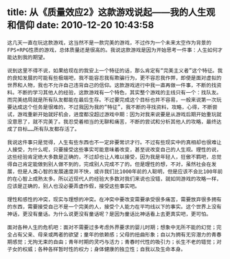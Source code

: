title: 从《质量效应2》这款游戏说起——我的人生观和信仰
date: 2010-12-20 10:43:58
---

    这几天一直在玩这款游戏，这当然不是一款完美的游戏，不过作为一个未来太空作为背景的FPS+RPG性质的游戏，总体质量还是很高的。我说这款游戏是因为开始思考一件事：人生如何才能达到我的期望。

    说到这里不得不说，如果给现在的我安上一个特征的话，那么肯定有“完美主义者”这个特征。我的良知发展的可能有些极端吧，我不能容忍我有欺骗行为，更不容忍我作弊，即使是面对虚拟的世界和人物，我也不允许自己违背自己的信仰。这款游戏进行中我一直再做一件事，不断的找资料。不断的学习其他人的经验，这款游戏有一个特色，其实整个游戏的主线只有一个：找队友。而完美结局就是所有队友都能在最后生存。不过要完成这个目标也并不容易，一般来说第一次玩要达成这个任务是很难的，不过我因为我的“特征”，我不断的寻找资料，攻略，心得，不断尝试，游戏重新开始就好机会，进度都没超过游戏中期：因为对我来说要是从游戏后期开始重玩就没意思了，就不完美了。我忍受着相当的无聊和痛苦，不断的尝试和分析其他人的攻略，最终达成了目标……所有队友都存活了。

    我说这件事只是觉得，人生有些东西也不一定非要常识才行。不过有些现实中的真相却也很难让人接受，为什么呢，只要接受这些事实可能意味着改变，甚至说改变自己的人生观。理性的说，这些经验肯定绝大多数是正确的，不过却也让人难以接受，因为我是年轻人，狂傲不羁吧，总觉得自己肯定能做到别人做不到的，完成别人完成不了的。但是理性的想，不对，虽然社会在发展，但是人类心智的发展速度并不快，或许我们比1000年前的人聪明，但是应该不会比100年前的在心智上成熟太多。所以近现代人的经验大多数对我们来说也没错，就如同游戏的攻略一样，应该是正确的，别人也没必要弄虚作假，接受这些事实吧。

    理性和感性的冲突，现实与理想的冲突。在冲突中要改变需要承受很多痛苦，需要放弃很多拥有的东西，需要接受自己不是一个完美的人，接受个人能力在平均线以下的事实。这个世界上没有神话，更没有童话。为什么说更没有童话呢？是因为童话比神话看上去更真实吧，更可怕。

    面对各种人生的危机吧：面对不需要过多考虑外界要求的婴儿时期；想象中无所不能的幻觉；完全占有父亲、母亲或两者的欲望；童年的依赖感；父母的扭曲形象；自以为拥有无穷潜力的青春期感觉；无拘无束的自由；青年时期的灵巧与活力；青春时代性的吸引力；长生不老的错觉；对子女的权威；各种各样暂时性的权力；身体健康的独立性；自我以及生命本身。